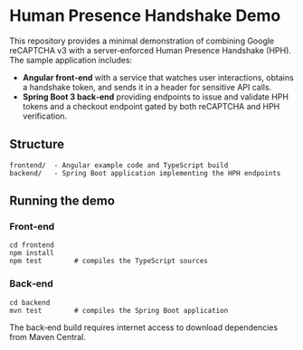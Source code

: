 # Human Presence Handshake Demo

This repository provides a minimal demonstration of combining Google reCAPTCHA v3
with a server‑enforced Human Presence Handshake (HPH).  The sample application
includes:

* **Angular front‑end** with a service that watches user interactions, obtains a
  handshake token, and sends it in a header for sensitive API calls.
* **Spring Boot 3 back‑end** providing endpoints to issue and validate HPH tokens
  and a checkout endpoint gated by both reCAPTCHA and HPH verification.

## Structure

```
frontend/  - Angular example code and TypeScript build
backend/   - Spring Boot application implementing the HPH endpoints
```

## Running the demo

### Front‑end

```
cd frontend
npm install
npm test        # compiles the TypeScript sources
```

### Back‑end

```
cd backend
mvn test        # compiles the Spring Boot application
```

The back‑end build requires internet access to download dependencies from Maven
Central.
